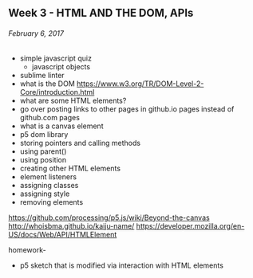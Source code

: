 ## Week 3 - HTML AND THE DOM, APIs

###### February 6, 2017

- simple javascript quiz
	- javascript objects
- sublime linter
- what is the DOM
https://www.w3.org/TR/DOM-Level-2-Core/introduction.html
- what are some HTML elements?
- go over posting links to other pages in github.io pages instead of github.com pages
- what is a canvas element
- p5 dom library
- storing pointers and calling methods
- using parent()
- using position
- creating other HTML elements
- element listeners
- assigning classes
- assigning style
- removing elements

https://github.com/processing/p5.js/wiki/Beyond-the-canvas
http://whoisbma.github.io/kaiju-name/
https://developer.mozilla.org/en-US/docs/Web/API/HTMLElement


homework-
- p5 sketch that is modified via interaction with HTML elements